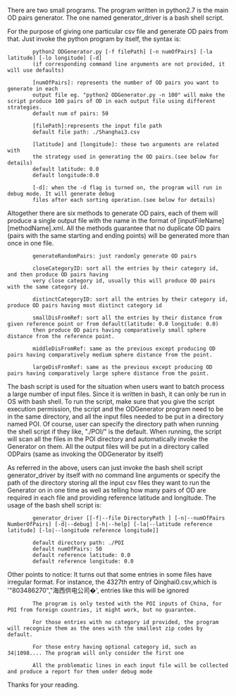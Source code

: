 There are two small programs.  The program written in 
python2.7 is the main OD pairs generator. The one named generator_driver is a 
bash shell script.

For the purpose of giving one particular csv file and generate OD pairs 
from that. Just invoke the python program by itself, the syntax is:
 			
			python2 ODGenerator.py [-f filePath] [-n numOfPairs] [-la latitude] [-lo longitude] [-d]
			(if corresponding command line arguments are not provided, it will use defaults)

 			[numOfPairs]: represents the number of OD pairs you want to generate in each 
			output file eg. "python2 ODGenerator.py -n 100" will make the script produce 100 pairs of OD in each output file using different strategies.
			default num of pairs: 50

			[filePath]:represents the input file path
			default file path: ./Shanghai3.csv

 			[latitude] and [longitude]: these two arguments are related with 
 			the strategy used in generating the OD pairs.(see below for details)
			default latitude: 0.0
			default longitude:0.0

 			[-d]: when the -d flag is turned on, the program will run in debug mode. It will generate debug 
			files after each sorting operation.(see below for details)

Altogether there are six methods to generate OD pairs, each of them will produce a single output 
file with the name in the format of [inputFileName][methodName].xml. All the methods guarantee that
no duplicate OD pairs (pairs with the same starting and ending points) will be generated more than 
once in one file.

			generateRandomPairs: just randomly generate OD pairs

			closeCategoryID: sort all the entries by their category id, and then produce OD pairs having 
			very close category id, usually this will produce OD pairs with the same category id.

			distinctCategoryID: sort all the entries by their category id, produce OD pairs having most distinct category id

			smallDisFromRef: sort all the entries by their distance from given reference point or from default(latitude: 0.0 longitude: 0.0)
			then produce OD pairs having comparatively small sphere distance from the reference point.

			middleDisFromRef: same as the previous except producing OD pairs having comparatively medium sphere distance from the point.

			largeDisFromRef: same as the previous except producing OD pairs having comparatively large sphere distance from the point.

The bash script is used for the situation when users want to batch process a large number of input files. Since it is written in 
bash, it can only be run in OS with bash shell. To run the script, make sure that you give the script execution permission,
the script and the ODGenerator program need to be in the same directory, and all the input files needed to be put in a directory named POI. 
Of course, user can specify the directory path when running the shell script if they like, "./POI/" is the default. When running, 
the script will scan all the files in the POI directory and automatically invoke the Generator on them. All the output files will be put in 
a directory called ODPairs (same as invoking the ODGenerator by itself)

As referred in the above, users can just invoke the bash shell script generator_driver by itself with no command line arguments or specify the path of 
the directory storing all the input csv files they want to run the Generator on in one time as well as telling how many pairs of OD are required in each file 
and providing reference latitude and longitude. The usage of the bash shell script is:

			generator_driver [[-f|--file DirectoryPath ] [-n|--numOfPairs NumberOfPairs] [-d|--debug] [-h|--help] [-la|--latitude reference latitude] [-lo|--longitude reference longitude]]

			default directory path: ./POI
			default numOfPairs: 50
			default reference latitude: 0.0
			default reference longitude: 0.0

Other points to notice:
			It turns out that some entries in some files have irregular format. For instance, the 4327th entry of Qinghai0.csv,which is 
 			'"803486270","海西供电公司�', entries like this will be ignored

 			The program is only tested with the POI inputs of China, for POI from foreign countries, it might work, but no guarantee.

			For those entries with no category id provided, the program will recognize them as the ones with the smallest zip codes by default.

			For those entry having optional category id, such as 34|1098.... The program will only consider the first one

			All the problematic lines in each input file will be collected and produce a report for them under debug mode

Thanks for your reading.
 